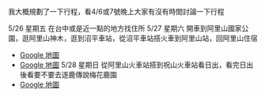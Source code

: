 我大概規劃了一下行程，看4/6或7號晚上大家有沒有時間討論一下行程

5/26 星期五
在台中或是近一點的地方找住所
5/27 星期六
開車到阿里山國家公園，逛阿里山神木，逛到沼平車站，從沼平車站搭火車到阿里山站，回阿里山住宿
- [Google 地圖](https://goo.gl/maps/LGE73qzJWKyhYRP26)
- [Google 地圖](https://goo.gl/maps/hQzQpE7Nr1uukozN9)
5/28 星期日
從阿里山火車站搭到祝山火車站看日出，看完日出後看要不要去逐鹿傳說梅花鹿園
- [Google 地圖](https://goo.gl/maps/ossB51YASqgVLQ7y9)



